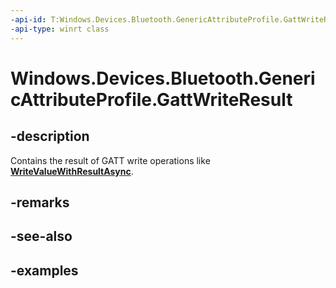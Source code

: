 ```yaml
---
-api-id: T:Windows.Devices.Bluetooth.GenericAttributeProfile.GattWriteResult
-api-type: winrt class
---
```


<!-- Class syntax.
public class GattWriteResult 
-->

# Windows.Devices.Bluetooth.GenericAttributeProfile.GattWriteResult

## -description
Contains the result of GATT write operations like [**WriteValueWithResultAsync**](../../windows.devices.bluetooth.genericattributeprofile/gattcharacteristic_writevaluewithresultasync_2074671654.md).

## -remarks

## -see-also

## -examples


